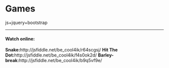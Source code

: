 # Games
js+jquery+bootstrap
<hr>
<h4>Watch online:</h4>
<b>Snake:</b>http://jsfiddle.net/be_cool4ik/r64scgsj/
<b>Hit The Dot:</b>http://jsfiddle.net/be_cool4ik/f4s0ok2d/
<b>Barley-break:</b>http://jsfiddle.net/be_cool4ik/b9q5vf9e/
